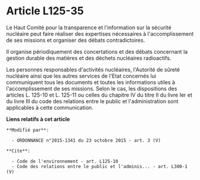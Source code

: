 # Article L125-35

Le Haut Comité pour la transparence et l'information sur la sécurité nucléaire peut faire réaliser des expertises nécessaires
à l'accomplissement de ses missions et organiser des débats contradictoires. 

Il organise périodiquement des concertations et des débats concernant la gestion durable des matières et des déchets
nucléaires radioactifs. 

Les personnes responsables d'activités nucléaires, l'Autorité de sûreté nucléaire ainsi que les autres services de l'Etat
concernés lui communiquent tous les documents et toutes les informations utiles à l'accomplissement de ses missions. Selon le
cas, les dispositions des articles L. 125-10 et L. 125-11 ou celles du chapitre IV du titre II du livre Ier et du livre III
du code des relations entre le public et l'administration sont applicables à cette communication.

**Liens relatifs à cet article**

	**Modifié par**:

	  - ORDONNANCE n°2015-1341 du 23 octobre 2015 - art. 3 (V)

	**Cite**:

	  - Code de l'environnement - art. L125-10
	  - Code des relations entre le public et l'adminis... - art. L300-1 (V)
